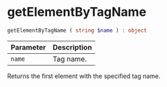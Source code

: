 # getElementByTagName

```php
getElementByTagName ( string $name ) : object
```

| Parameter | Description
| --------- | -----------
| `name`    | Tag name.

Returns the first element with the specified tag name.